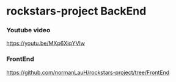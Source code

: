 # rockstars-project BackEnd

### Youtube video
https://youtu.be/MXp6XiqYVlw

### FrontEnd
https://github.com/normanLauH/rockstars-project/tree/FrontEnd
